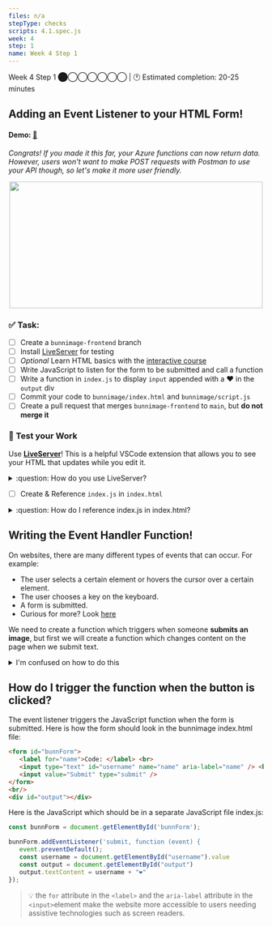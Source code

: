 ```yaml
---
files: n/a
stepType: checks
scripts: 4.1.spec.js
week: 4
step: 1
name: Week 4 Step 1
---
```

Week 4 Step 1 ⬤◯◯◯◯◯◯ | 🕐 Estimated completion: 20-25 minutes

## Adding an Event Listener to your HTML Form!
#### Demo: [🐰](https://week4step1.emilychen10.repl.co/)
*Congrats! If you made it this far, your Azure functions can now return data. However, users won't want to make POST requests with Postman to use your API though, so let's make it more user friendly.*

<p align="center">
   <img src="https://user-images.githubusercontent.com/69332964/121591478-8b903e00-ca07-11eb-87a3-e5c04d23086d.png" width="500" height="250" />
</p>

### ✅  Task:
- [ ]  Create a `bunnimage-frontend` branch 
- [ ]  Install [LiveServer](https://marketplace.visualstudio.com/items?itemName=ritwickdey.LiveServer) for testing
- [ ]  *Optional* Learn HTML basics with the [interactive course](https://lab.github.com/githubtraining/introduction-to-html)
- [ ]  Write JavaScript to listen for the form to be submitted and call a function
- [ ]  Write a function in `index.js` to display `input` appended with a ❤️ in the `output` div
- [ ] Commit your code to `bunnimage/index.html` and `bunnimage/script.js`
- [ ] Create a pull request that merges `bunnimage-frontend` to `main`, but **do not merge it**

### 🚧 Test your Work
Use **[LiveServer](https://marketplace.visualstudio.com/items?itemName=ritwickdey.LiveServer)**! This is a helpful VSCode extension that allows you to see your HTML that updates while you edit it.

<details>
<summary>:question: How do you use LiveServer? </summary>
<br>

![image](https://user-images.githubusercontent.com/69332964/99007366-0fd21f80-2512-11eb-9af9-311d89098c0b.png)
* To start a local server, click `Go live` at the bottom right of the screen, as shown in the image.
    * Make sure that you have the entire repo open on VS Code and not just the individual files.
    * If this is your first time installing LiveServer, you might need to close/quit VS Code and reopen it.
* Test it out, and see what your HTML page looks like! *It's OK if it's boring, so feel free to style it with CSS!*

</details>

- [ ] Create & Reference `index.js` in `index.html`

<details>
<summary>:question: How do I reference index.js in index.html?</summary>

Put it **at the very end of the body tag!**
```html   
    <script src="index.js" type="text/javascript"></script>
```

</details>

## Writing the Event Handler Function!
On websites, there are many different types of events that can occur. For example:
- The user selects a certain element or hovers the cursor over a certain element.
- The user chooses a key on the keyboard.
- A form is submitted.
- Curious for more? Look [here](https://www.w3schools.com/js/js_events.asp)

We need to create a function which triggers when someone **submits an image**,
but first we will create a function which changes content on the page when we 
submit text.

<details>
<summary>I'm confused on how to do this</summary>

- In your html file, give your form an id

- Change the last input from type ="button" to type = "submit"

```js
 <input value="Submit" type="submit" />
```

- In index.js, create a variable using the id you just created:
   
```js
const bunnForm = document.getElementById('bunnForm');
```
- In your index.js file, create an event listener with an anonymous function.
Inside of the function, create a variable for the value that was input in 
the text box.
   
 ```js
bunnForm.addEventListener('submit', function (event) {
   const username = document.getElementById("username").value
});
```
   
> :bulb: We are retrieving the value of the "username" text box with this code!
> :bulb: The document.getElementById() method gets the value of the input text from the HTML.

- Create a variable to target html div with the id of "output" and use the 
textContent property to add a "❤" to the value that was input for username.

- :bulb" By default, the website will reload whenever a user presses submit. This leads to our text on the page that we set being cleared away. We can prevent this by adding this to the top of our function.

```js
event.preventDefault()
```
   
```js
bunnForm.addEventListener('click', function (event) {
   event.preventDefault()
   const username = document.getElementById("username").value
   const output = document.getElementById("output")
   output.textContent = username + "❤"
});
```

</details>

## How do I trigger the function when the button is clicked?

The event listener triggers the JavaScript function when the form is submitted.
Here is how the form should look in the bunnimage index.html file:

```html
<form id="bunnForm">
   <label for="name">Code: </label> <br>
   <input type="text" id="username" name="name" aria-label="name" /> <br>
   <input value="Submit" type="submit" />
</form>
<br/>
<div id="output"></div>
```

Here is the JavaScript which should be in a separate JavaScript file index.js:

```js
const bunnForm = document.getElementById('bunnForm');

bunnForm.addEventListener('submit, function (event) {
   event.preventDefault();
   const username = document.getElementById("username").value
   const output = document.getElementById("output")
   output.textContent = username + "❤"
});
```
> 💡 the `for` attribute in the `<label>` and the `aria-label` attribute in the `<input>`element make the website more accessible to users needing assistive technologies such as screen readers. 
